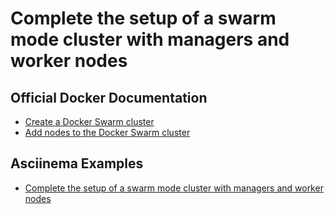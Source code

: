 # Complete the setup of a swarm mode cluster with managers and worker nodes

## Official Docker Documentation
- [Create a Docker Swarm cluster](https://docs.docker.com/engine/swarm/swarm-tutorial/create-swarm/)
- [Add nodes to the Docker Swarm cluster](https://docs.docker.com/engine/swarm/swarm-tutorial/add-nodes/)

## Asciinema Examples
- [Complete the setup of a swarm mode cluster with managers and worker nodes](https://asciinema.org/a/224508)
